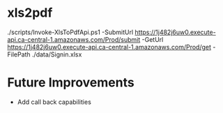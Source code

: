 # xls2pdf
./scripts/Invoke-XlsToPdfApi.ps1 -SubmitUrl https://1j482j6uw0.execute-api.ca-central-1.amazonaws.com/Prod/submit -GetUrl https://1j482j6uw0.execute-api.ca-central-1.amazonaws.com/Prod/get -FilePath ./data/Signin.xlsx 

# Future Improvements
- Add call back capabilities